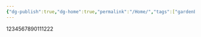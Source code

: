 ```yaml
---
{"dg-publish":true,"dg-home":true,"permalink":"/Home/","tags":["gardenEntry"],"dgPassFrontmatter":true}
---
```



1234567890111222